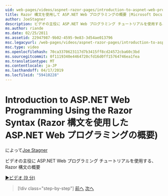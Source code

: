 ```yaml
---
uid: web-pages/videos/aspnet-razor-pages/introduction-to-aspnet-web-programming-using-the-razor-syntax
title: Razor 構文を使用して ASP.NET Web プログラミングの概要 |Microsoft Docs
author: JoeStagner
description: ビデオの主役に ASP.NET Web プログラミング チュートリアルを使用する、Razor 構文の概要
ms.author: riande
ms.date: 02/25/2011
ms.assetid: 22947987-9b02-4595-9e83-3d54ae013796
msc.legacyurl: /web-pages/videos/aspnet-razor-pages/introduction-to-aspnet-web-programming-using-the-razor-syntax
msc.type: video
ms.openlocfilehash: 70ca3370623117d7b3415ff8cd24572cba60c3bd
ms.sourcegitcommit: 0f1119340e4464720cfd16d0ff15764746ea1fea
ms.translationtype: MT
ms.contentlocale: ja-JP
ms.lasthandoff: 04/17/2019
ms.locfileid: "59410228"
---
```

# <a name="introduction-to-aspnet-web-programming-using-the-razor-syntax"></a>Introduction to ASP.NET Web Programming Using the Razor Syntax (Razor 構文を使用した ASP.NET Web プログラミングの概要)

によって[Joe Stagner](https://github.com/JoeStagner)

ビデオの主役に ASP.NET Web プログラミング チュートリアルを使用する、Razor 構文の概要

[&#9654;ビデオ (9 分)](https://channel9.msdn.com/Blogs/ASP-NET-Site-Videos/introduction-to-aspnet-web-programming-using-the-razor-syntax)

> [!div class="step-by-step"]
> [前へ](getting-started-with-webmatrix-and-aspnet-web-pages.md)
> [次へ](creating-a-consistent-look-part-1.md)
